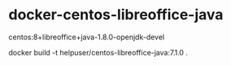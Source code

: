 # docker-centos-libreoffice-java

centos:8+libreoffice+java-1.8.0-openjdk-devel

docker build -t helpuser/centos-libreoffice-java:7.1.0 .
